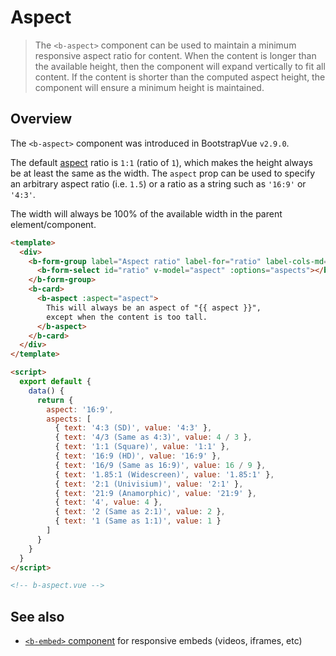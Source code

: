# Aspect

> The `<b-aspect>` component can be used to maintain a minimum responsive aspect ratio for content.
> When the content is longer than the available height, then the component will expand vertically
> to fit all content. If the content is shorter than the computed aspect height, the component will
> ensure a minimum height is maintained.

## Overview

The `<b-aspect>` component was introduced in BootstrapVue `v2.9.0`.

The default [aspect](https://en.wikipedia.org/wiki/Aspect_ratio_(image)) ratio is `1:1` (ratio of
`1`), which makes the height always be at least the same as the width. The `aspect` prop can be used
to specify an arbitrary aspect ratio (i.e. `1.5`) or a ratio as a string such as `'16:9'` or `'4:3'`.

The width will always be 100% of the available width in the parent element/component.

```html
<template>
  <div>
    <b-form-group label="Aspect ratio" label-for="ratio" label-cols-md="auto" class="mb-3">
      <b-form-select id="ratio" v-model="aspect" :options="aspects"></b-form-input>
    </b-form-group>
    <b-card>
      <b-aspect :aspect="aspect">
        This will always be an aspect of "{{ aspect }}",
        except when the content is too tall.
      </b-aspect>
    </b-card>
  </div>
</template>

<script>
  export default {
    data() {
      return {
        aspect: '16:9',
        aspects: [
          { text: '4:3 (SD)', value: '4:3' },
          { text: '4/3 (Same as 4:3)', value: 4 / 3 },
          { text: '1:1 (Square)', value: '1:1' },
          { text: '16:9 (HD)', value: '16:9' },
          { text: '16/9 (Same as 16:9)', value: 16 / 9 },
          { text: '1.85:1 (Widescreen)', value: '1.85:1' },
          { text: '2:1 (Univisium)', value: '2:1' },
          { text: '21:9 (Anamorphic)', value: '21:9' },
          { text: '4', value: 4 },
          { text: '2 (Same as 2:1)', value: 2 },
          { text: '1 (Same as 1:1)', value: 1 }
        ]
      }
    }
  }
</script>

<!-- b-aspect.vue -->
```

## See also

- [`<b-embed>` component](/docs/components/embed) for responsive embeds (videos, iframes, etc)
